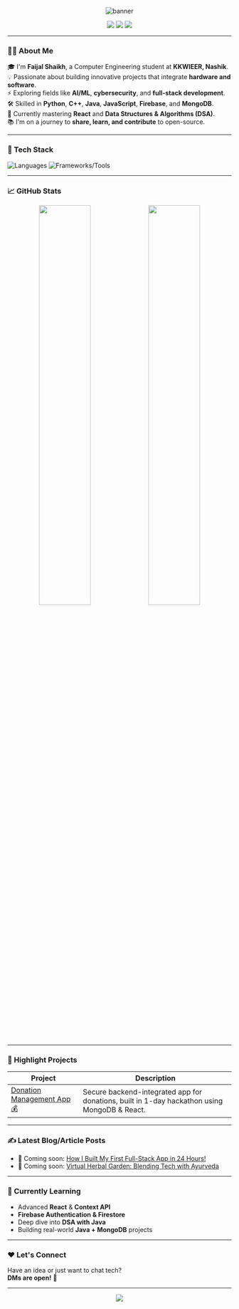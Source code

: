 <!-- Banner Image -->
<p align="center">
  <img src="https://capsule-render.vercel.app/api?type=waving&color=0:F78CA0,100:8E44AD&height=200&section=header&text=Hi%20There!%20I'm%20Faijal%20Shaikh%20👋&fontColor=ffffff&fontSize=30&fontAlignY=40" alt="banner" />
</p>

<!-- Social Links -->
<p align="center">
  <a href="https://www.linkedin.com/in/faijalfshaikh" target="_blank"><img src="https://img.shields.io/badge/LinkedIn-blue?style=for-the-badge&logo=linkedin&logoColor=white" /></a>
  <a href="mailto:faijalfshaikh@gmail.com"><img src="https://img.shields.io/badge/Gmail-D14836?style=for-the-badge&logo=gmail&logoColor=white" /></a>
  <a href="https://twitter.com/faijalshaikh_" target="_blank"><img src="https://img.shields.io/badge/Twitter-1DA1F2?style=for-the-badge&logo=twitter&logoColor=white" /></a>
</p>

---

### 👨‍💻 About Me

🎓 I'm **Faijal Shaikh**, a Computer Engineering student at **KKWIEER, Nashik**.  
💡 Passionate about building innovative projects that integrate **hardware and software**.  
⚡ Exploring fields like **AI/ML**, **cybersecurity**, and **full-stack development**.  
🛠 Skilled in **Python**, **C++**, **Java**, **JavaScript**, **Firebase**, and **MongoDB**.  
🚀 Currently mastering **React** and **Data Structures & Algorithms (DSA)**.  
📚 I'm on a journey to **share, learn, and contribute** to open-source.

---

### 🔧 Tech Stack

![Languages](https://skillicons.dev/icons?i=cpp,python,java,js,html,css)
![Frameworks/Tools](https://skillicons.dev/icons?i=react,nodejs,firebase,mongodb,git,github,vscode)

---

### 📈 GitHub Stats

<p align="center">
  <img src="https://github-readme-stats.vercel.app/api?username=faijalfshaikh&show_icons=true&theme=radical" width="48%" />
  <img src="https://github-readme-streak-stats.herokuapp.com/?user=faijalfshaikhh&theme=radical" width="48%" />
</p>

---

### 📌 Highlight Projects

| Project | Description |
|--------|-------------|
| [Donation Management App 💰](https://github.com/FaijalShaikh/donation-app) | Secure backend-integrated app for donations, built in 1-day hackathon using MongoDB & React. |

---

### ✍️ Latest Blog/Article Posts
<!-- Replace with your dev.to or medium feed -->
- 🔗 Coming soon: [How I Built My First Full-Stack App in 24 Hours!](#)
- 🔗 Coming soon: [Virtual Herbal Garden: Blending Tech with Ayurveda](#)

---

### 🧠 Currently Learning

- Advanced **React** & **Context API**
- **Firebase Authentication & Firestore**
- Deep dive into **DSA with Java**
- Building real-world **Java + MongoDB** projects

---

### ❤️ Let's Connect

Have an idea or just want to chat tech?  
**DMs are open!** 🚀

---

<p align="center">
  <img src="https://capsule-render.vercel.app/api?type=waving&color=0:8E44AD,100:F78CA0&height=120&section=footer" />
</p>
